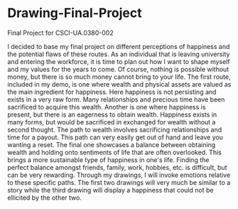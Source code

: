 # Drawing-Final-Project
Final Project for CSCI-UA.0380-002

I decided to base my final project on different perceptions of happiness and the potential flaws of these routes. As an individual that is leaving university and entering the workforce, it is time to plan out how I want to shape myself and my values for the years to come. Of course, nothing is possible without money, but there is so much money cannot bring to your life. The first route, included in my demo, is one where wealth and physical assets are valued as the main ingredient for happiness. Here happiness is not persisting and exists in a very raw form. Many relationships and precious time have been sacrificed to acquire this wealth. Another is one where happiness is present, but there is an eagerness to obtain wealth. Happiness exists in many forms, but would be sacrificed in exchanged for wealth without a second thought. The path to wealth involves sacrificing relationships and time for a payout. This path can very easily get out of hand and leave you wanting a reset. The final one showcases a balance between obtaining wealth and holding onto sentiments of life that are often overlooked. This brings a more sustainable type of happiness in one's life. Finding the perfect balance amongst friends, family, work, hobbies, etc. is difficult, but can be very rewarding. 
Through my drawings, I will invoke emotions relative to these specific paths. The first two drawings will very much be similar to a story while the third drawing will display a happiness that could not be ellicited by the other two. 
